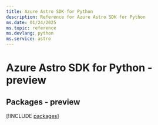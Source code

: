```yaml
---
title: Azure Astro SDK for Python
description: Reference for Azure Astro SDK for Python
ms.date: 01/24/2025
ms.topic: reference
ms.devlang: python
ms.service: astro
---
```

# Azure Astro SDK for Python - preview
## Packages - preview
[!INCLUDE [packages](astro-index.md)]